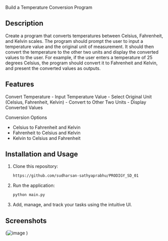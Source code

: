 Build a Temperature Conversion Program
## Description
Create a program that converts temperatures between Celsius, Fahrenheit, and Kelvin scales. The program should prompt the user to input a temperature value and the original unit of measurement. It should then convert the temperature to the other two units and display the converted values to the user. For example, if the user enters a temperature of 25 degrees Celsius, the program should convert it to Fahrenheit and Kelvin, and present the converted values as outputs.

## Features

 Convert Temperature
    - Input Temperature Value
    - Select Original Unit (Celsius, Fahrenheit, Kelvin)
    - Convert to Other Two Units
    - Display Converted Values

Conversion Options

- Celsius to Fahrenheit and Kelvin
- Fahrenheit to Celsius and Kelvin
- Kelvin to Celsius and Fahrenheit



## Installation and Usage

1. Clone this repository:

   
   ```bash
   https://github.com/sudharsan-sathyaprabhu/PRODIGY_SD_01
   ```

3. Run the application:

    ```bash
   python main.py
   ```

4. Add, manage, and track your tasks using the intuitive UI.

## Screenshots

   (![image](https://github.com/user-attachments/assets/103ffeec-7c85-4200-a2f1-4433d2a00a56)
)
